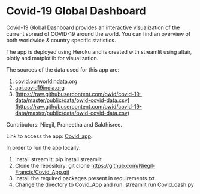 # Covid-19 Global Dashboard
Covid-19 Global Dashboard provides an interactive visualization of the current spread of COVID-19 around the world. You can find an overview of both worldwide & country specific statistics. 

The app is deployed using Heroku and is created with streamlit using altair, plotly and matplotlib for visualization. 

The sources of the data used for this app are:
1. [covid.ourworldindata.org](https://ourworldindata.org/coronavirus)
2. [api.covid19india.org](https://api.covid19india.org)
3. [https://raw.githubusercontent.com/owid/covid-19-data/master/public/data/owid-covid-data.csv](https://raw.githubusercontent.com/owid/covid-19-data/master/public/data/owid-covid-data.csv)

Contributors: Niegil, Praneetha and Sakthisree.

Link to access the app: [Covid_app](https://guarded-island-68370.herokuapp.com/).

In order to run the app locally:
1. Install streamlit: pip install streamlit
2. Clone the repository: git clone https://github.com/Niegil-Francis/Covid_App.git
3. Install the required packages present in requirements.txt
4. Change the directory to Covid_App and run: streamlit run Covid_dash.py 
